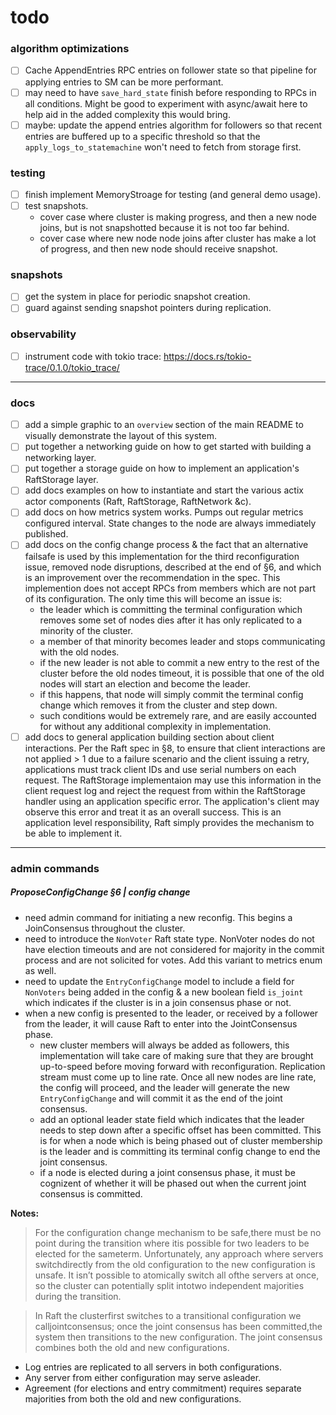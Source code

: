 todo
====
### algorithm optimizations
- [ ] Cache AppendEntries RPC entries on follower state so that pipeline for applying entries to SM can be more performant.
- [ ] may need to have `save_hard_state` finish before responding to RPCs in all conditions. Might be good to experiment with async/await here to help aid in the added complexity this would bring.
- [ ] maybe: update the append entries algorithm for followers so that recent entries are buffered up to a specific threshold so that the `apply_logs_to_statemachine` won't need to fetch from storage first.

### testing
- [ ] finish implement MemoryStroage for testing (and general demo usage).
- [ ] test snapshots.
    - cover case where cluster is making progress, and then a new node joins, but is not snapshotted because it is not too far behind.
    - cover case where new node node joins after cluster has make a lot of progress, and then new node should receive snapshot.

### snapshots
- [ ] get the system in place for periodic snapshot creation.
- [ ] guard against sending snapshot pointers during replication.

### observability
- [ ] instrument code with tokio trace: https://docs.rs/tokio-trace/0.1.0/tokio_trace/

----

### docs
- [ ] add a simple graphic to an `overview` section of the main README to visually demonstrate the layout of this system.
- [ ] put together a networking guide on how to get started with building a networking layer.
- [ ] put together a storage guide on how to implement an application's RaftStorage layer.
- [ ] add docs examples on how to instantiate and start the various actix actor components (Raft, RaftStorage, RaftNetwork &c).
- [ ] add docs on how metrics system works. Pumps out regular metrics configured interval. State changes to the node are always immediately published.
- [ ] add docs on the config change process & the fact that an alternative failsafe is used by this implementation for the third reconfiguration issue, removed node disruptions, described at the end of §6, and which is an improvement over the recommendation in the spec. This implemention does not accept RPCs from members which are not part of its configuration. The only time this will become an issue is:
    - the leader which is committing the terminal configuration which removes some set of nodes dies after it has only replicated to a minority of the cluster.
    - a member of that minority becomes leader and stops communicating with the old nodes.
    - if the new leader is not able to commit a new entry to the rest of the cluster before the old nodes timeout, it is possible that one of the old nodes will start an election and become the leader.
    - if this happens, that node will simply commit the terminal config change which removes it from the cluster and step down.
    - such conditions would be extremely rare, and are easily accounted for without any additional complexity in implementation.
- [ ] add docs to general application building section about client interactions. Per the Raft spec in §8, to ensure that client interactions are not applied > 1 due to a failure scenario and the client issuing a retry, applications must track client IDs and use serial numbers on each request. The RaftStorage implementaion may use this information in the client request log and reject the request from within the RaftStorage handler using an application specific error. The application's client may observe this error and treat it as an overall success. This is an application level responsibility, Raft simply provides the mechanism to be able to implement it.

----

### admin commands
##### ProposeConfigChange §6 | config change
- need admin command for initiating a new reconfig. This begins a JoinConsensus throughout the cluster.
- need to introduce the `NonVoter` Raft state type. NonVoter nodes do not have election timeouts and are not considered for majority in the commit process and are not solicited for votes. Add this variant to metrics enum as well.
- need to update the `EntryConfigChange` model to include a field for `NonVoters` being added in the config & a new boolean field `is_joint` which indicates if the cluster is in a join consensus phase or not.
- when a new config is presented to the leader, or received by a follower from the leader, it will cause Raft to enter into the JointConsensus phase.
    - new cluster members will always be added as followers, this implementation will take care of making sure that they are brought up-to-speed before moving forward with reconfiguration. Replication stream must come up to line rate. Once all new nodes are line rate, the config will proceed, and the leader will generate the new `EntryConfigChange` and will commit it as the end of the joint consensus.
    - add an optional leader state field which indicates that the leader needs to step down after a specific offset has been committed. This is for when a node which is being phased out of cluster membership is the leader and is committing its terminal config change to end the joint consensus.
    - if a node is elected during a joint consensus phase, it must be cognizent of whether it will be phased out when the current joint consensus is committed.

**Notes:**
> For the configuration change mechanism to be safe,there must be no point during the transition where itis possible for two leaders to be elected for the sameterm. Unfortunately, any approach where servers switchdirectly from the old configuration to the new configuration is unsafe. It isn’t possible to atomically switch all ofthe servers at once, so the cluster can potentially split intotwo independent majorities during the transition.

> In Raft the clusterfirst switches to a transitional configuration we calljointconsensus; once the joint consensus has been committed,the system then transitions to the new configuration. The joint consensus combines both the old and new configurations.

- Log entries are replicated to all servers in both configurations.
- Any server from either configuration may serve asleader.
- Agreement (for elections and entry commitment) requires separate majorities from both the old and new configurations.
